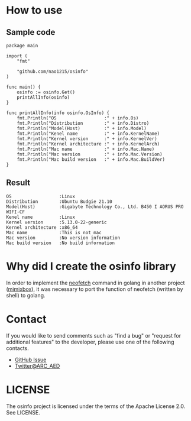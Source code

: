 # How to use
## Sample code
```
package main

import (
	"fmt"

	"github.com/nao1215/osinfo"
)

func main() {
	osinfo := osinfo.Get()
	printAllInfo(osinfo)
}

func printAllInfo(info osinfo.OsInfo) {
	fmt.Println("OS                  :" + info.Os)
	fmt.Println("Distribution        :" + info.Distro)
	fmt.Println("Model(Host)         :" + info.Model)
	fmt.Println("Kenel name          :" + info.KernelName)
	fmt.Println("Kernel version      :" + info.KernelVer)
	fmt.Println("Kernel architecture :" + info.KernelArch)
	fmt.Println("Mac name            :" + info.Mac.Name)
	fmt.Println("Mac version         :" + info.Mac.Version)
	fmt.Println("Mac build version   :" + info.Mac.BuildVer)
}
```
## Result
```
OS                  :Linux
Distribution        :Ubuntu Budgie 21.10
Model(Host)         :Gigabyte Technology Co., Ltd. B450 I AORUS PRO WIFI-CF
Kenel name          :Linux
Kernel version      :5.13.0-22-generic
Kernel architecture :x86_64
Mac name            :This is not mac
Mac version         :No version information
Mac build version   :No build information
```

# Why did I create the osinfo library
In order to implement the [neofetch](https://github.com/dylanaraps/neofetch) command in golang in another project ([mimixbox](https://github.com/nao1215/mimixbox)), it was necessary to port the function of neofetch (written by shell) to golang.
# Contact
If you would like to send comments such as "find a bug" or "request for additional features" to the developer, please use one of the following contacts.  
- [GitHub Issue](https://github.com/nao1215/osinfo/issues)
- [Twitter@ARC_AED](https://twitter.com/ARC_AED)
# LICENSE
The osinfo project is licensed under the terms of the Apache License 2.0.  
See LICENSE.
